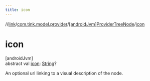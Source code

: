 ```yaml
---
title: icon
---
```

//[link](../../../index.html)/[com.tink.model.provider](../index.html)/[[androidJvm]ProviderTreeNode](index.html)/[icon](icon.html)



# icon



[androidJvm]\
abstract val [icon](icon.html): [String](https://kotlinlang.org/api/latest/jvm/stdlib/kotlin/-string/index.html)?



An optional url linking to a visual description of the node.




